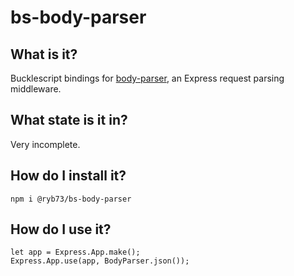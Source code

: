# bs-body-parser

## What is it?
Bucklescript bindings for [body-parser](https://www.npmjs.com/package/body-parser), an Express request parsing middleware.

## What state is it in?
Very incomplete.

## How do I install it?
```
npm i @ryb73/bs-body-parser
```

## How do I use it?
```reasonml
let app = Express.App.make();
Express.App.use(app, BodyParser.json());
```
